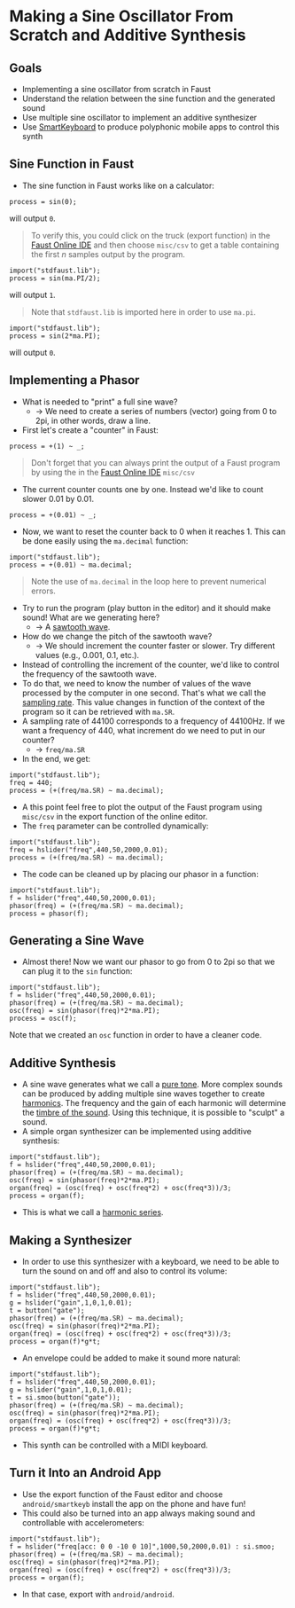 # Making a Sine Oscillator From Scratch and Additive Synthesis

## Goals

* Implementing a sine oscillator from scratch in Faust
* Understand the relation between the sine function and the generated sound
* Use multiple sine oscillator to implement an additive synthesizer
* Use [SmartKeyboard](https://github.com/grame-cncm/faust/tree/master-dev/architecture/smartKeyboard) to produce polyphonic mobile apps to control this synth

## Sine Function in Faust

* The sine function in Faust works like on a calculator:

<!-- faust-run -->
```
process = sin(0);
```
<!-- /faust-run -->

will output `0`.

> To verify this, you could click on the truck (export function) in the [Faust Online IDE](https://faustide.grame.fr) and then choose `misc/csv` to get a table containing the first *n* samples output by the program.

<!-- faust-run -->
```
import("stdfaust.lib");
process = sin(ma.PI/2);
```
<!-- /faust-run -->

will output `1`.

> Note that `stdfaust.lib` is imported here in order to use `ma.pi`. 

<!-- faust-run -->
```
import("stdfaust.lib");
process = sin(2*ma.PI);
```
<!-- /faust-run -->

will output `0`.

<!-- May be give a few more example with 3pi, 4pi, etc. -->

## Implementing a Phasor

* What is needed to "print" a full sine wave? 
    * -> We need to create a series of numbers (vector) going from 0 to 2pi, in other words, draw a line.
* First let's create a "counter" in Faust:

<!-- faust-run -->
```
process = +(1) ~ _;
``` 
<!-- /faust-run -->

> Don't forget that you can always print the output of a Faust program by using the in the [Faust Online IDE](https://faustide.grame.fr) `misc/csv`

* The current counter counts one by one. Instead we'd like to count slower 0.01
by 0.01.


<!-- faust-run -->
```
process = +(0.01) ~ _;
```

<!-- /faust-run -->

* Now, we want to reset the counter back to 0 when it reaches 1. This can be
done easily using the `ma.decimal` function:

<!-- faust-run -->
```
import("stdfaust.lib");
process = +(0.01) ~ ma.decimal;
```
<!-- /faust-run -->

> Note the use of `ma.decimal` in the loop here to prevent numerical errors.

* Try to run the program (play button in the editor) and it should make sound! What are we generating here?
    * -> A [sawtooth wave](https://en.wikipedia.org/wiki/Sawtooth_wave). 
* How do we change the pitch of the sawtooth wave? 
    * -> We should increment the counter faster or slower. Try different values (e.g., 0.001, 0.1, etc.).
* Instead of controlling the increment of the counter, we'd like to control the
frequency of the sawtooth wave.  <!-- What's a frequency? Show how it impacts the generated wave.-->
* To do that, we need to know the number of values of the wave processed by the
computer in one second. That's what we call the [sampling rate](https://en.wikipedia.org/wiki/Sampling_(signal_processing)). <!-- INSIST ON WHAT IT IS.--> This value changes in function of the context of the program so it can be retrieved with `ma.SR`. 
* A sampling rate of 44100 corresponds to a frequency of 44100Hz. If we want a
frequency of 440, what increment do we need to put in our counter?
    * -> `freq/ma.SR`
* In the end, we get:

<!-- faust-run -->
```
import("stdfaust.lib");
freq = 440;
process = (+(freq/ma.SR) ~ ma.decimal);
```
<!-- /faust-run -->

* A this point feel free to plot the output of the Faust program using `misc/csv` in the export function of the online editor.
* The `freq` parameter can be controlled dynamically:

<!-- faust-run -->
```
import("stdfaust.lib");
freq = hslider("freq",440,50,2000,0.01);
process = (+(freq/ma.SR) ~ ma.decimal);
```
<!-- /faust-run -->

* The code can be cleaned up by placing our phasor in a function:

<!-- faust-run -->
```
import("stdfaust.lib");
f = hslider("freq",440,50,2000,0.01);
phasor(freq) = (+(freq/ma.SR) ~ ma.decimal);
process = phasor(f);
```

<!-- /faust-run -->

## Generating a Sine Wave

* Almost there! Now we want our phasor to go from 0 to 2pi so that we can plug
it to the `sin` function:

<!-- faust-run -->
```
import("stdfaust.lib");
f = hslider("freq",440,50,2000,0.01);
phasor(freq) = (+(freq/ma.SR) ~ ma.decimal);
osc(freq) = sin(phasor(freq)*2*ma.PI);
process = osc(f);
```
<!-- /faust-run -->

Note that we created an `osc` function in order to have a cleaner code.

## Additive Synthesis

* A sine wave generates what we call a [pure tone](https://en.wikipedia.org/wiki/Pure_tone). More complex sounds can be produced by adding multiple sine waves together to create [harmonics](https://en.wikipedia.org/wiki/Harmonic). The frequency and the gain of each harmonic will determine the [timbre of the sound](https://en.wikipedia.org/wiki/Timbre). Using this technique, it is possible to "sculpt" a sound.
* A simple organ synthesizer can be implemented using additive synthesis:

<!-- faust-run -->
```
import("stdfaust.lib");
f = hslider("freq",440,50,2000,0.01);
phasor(freq) = (+(freq/ma.SR) ~ ma.decimal);
osc(freq) = sin(phasor(freq)*2*ma.PI);
organ(freq) = (osc(freq) + osc(freq*2) + osc(freq*3))/3;
process = organ(f);
``` 
<!-- /faust-run -->

* This is what we call a [harmonic series](https://en.wikipedia.org/wiki/Harmonic_series_(mathematics)).

## Making a Synthesizer

* In order to use this synthesizer with a keyboard, we need to be able to turn the sound on and off and also to control its volume:

<!-- faust-run -->
```
import("stdfaust.lib");
f = hslider("freq",440,50,2000,0.01);
g = hslider("gain",1,0,1,0.01);
t = button("gate");
phasor(freq) = (+(freq/ma.SR) ~ ma.decimal);
osc(freq) = sin(phasor(freq)*2*ma.PI);
organ(freq) = (osc(freq) + osc(freq*2) + osc(freq*3))/3;
process = organ(f)*g*t;
```
<!-- /faust-run -->

* An envelope could be added to make it sound more natural:

<!-- faust-run -->
```
import("stdfaust.lib");
f = hslider("freq",440,50,2000,0.01);
g = hslider("gain",1,0,1,0.01);
t = si.smoo(button("gate"));
phasor(freq) = (+(freq/ma.SR) ~ ma.decimal);
osc(freq) = sin(phasor(freq)*2*ma.PI);
organ(freq) = (osc(freq) + osc(freq*2) + osc(freq*3))/3;
process = organ(f)*g*t;
```
<!-- /faust-run -->

* This synth can be controlled with a MIDI keyboard.

## Turn it Into an Android App

* Use the export function of the Faust editor and choose `android/smartkeyb` install the app on the phone and have fun!
* This could also be turned into an app always making sound and controllable with accelerometers:

```
import("stdfaust.lib");
f = hslider("freq[acc: 0 0 -10 0 10]",1000,50,2000,0.01) : si.smoo;
phasor(freq) = (+(freq/ma.SR) ~ ma.decimal);
osc(freq) = sin(phasor(freq)*2*ma.PI);
organ(freq) = (osc(freq) + osc(freq*2) + osc(freq*3))/3;
process = organ(f);
```

* In that case, export with `android/android`.
